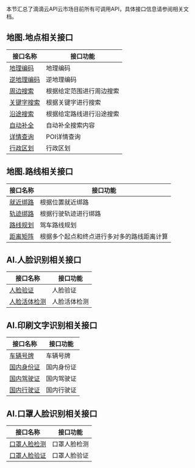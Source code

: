 本节汇总了滴滴云API云市场目前所有可调用API，具体接口信息请参阅相关文档。

## 地图.地点相关接口
|接口名称|接口功能|
|-------|-------|
| [地理编码](/static/apimarket-docs/services/地图/地点/地理编码.md) | 地理编码 |
| [逆地理编码](/static/apimarket-docs/services/地图/地点/逆地理编码.md) | 逆地理编码 |
| [周边搜索](/static/apimarket-docs/services/地图/地点/周边搜索.md) | 根据给定范围进行周边搜索|
| [关键字搜索](/static/apimarket-docs/services/地图/地点/关键字搜索.md) | 根据关键字进行搜索 |
| [沿途搜索](/static/apimarket-docs/services/地图/地点/沿途搜索.md) | 根据给定路线进行沿途搜索 |
| [自动补全](/static/apimarket-docs/services/地图/地点/自动补全.md) | 自动补全搜索内容 |
| [详情查询](/static/apimarket-docs/services/地图/地点/详情查询.md) | POI详情查询 |
| [行政区划](/static/apimarket-docs/services/地图/地点/行政区划.md) | 行政区划 |

## 地图.路线相关接口
|接口名称|接口功能|
|-------|-------|
| [就近绑路](/static/apimarket-docs/services/地图/路线/就近绑路.md) | 根据位置就近绑路 |
| [轨迹绑路](/static/apimarket-docs/services/地图/路线/轨迹绑路.md) | 根据行驶轨迹进行绑路 |
| [路线规划](/static/apimarket-docs/services/地图/路线/路线规划.md) | 驾车路线规划 |
| [距离矩阵](/static/apimarket-docs/services/地图/路线/距离矩阵.md) | 根据多个起点和终点进行多对多的路线距离计算 |

## AI.人脸识别相关接口
|接口名称|接口功能|
|-------|-------|
| [人脸验证](/static/apimarket-docs/services/AI/人脸识别/人脸验证.md) | 人脸验证 |
| [人脸活体检测](/static/apimarket-docs/services/AI/人脸识别/人脸活体检测.md) | 人脸活体检测 |

## AI.印刷文字识别相关接口
|接口名称|接口功能|
|-------|-------|
| [车辆号牌](/static/apimarket-docs/services/AI/印刷文字识别/车辆号牌.md) | 车辆号牌 |
| [国内身份证](/static/apimarket-docs/services/AI/印刷文字识别/国内身份证.md) | 国内身份证 |
| [国内驾驶证](/static/apimarket-docs/services/AI/印刷文字识别/国内驾驶证.md) | 国内驾驶证 |
| [国内行驶证](/static/apimarket-docs/services/AI/印刷文字识别/国内行驶证.md) | 国内行驶证 |

## AI.口罩人脸识别相关接口
|接口名称|接口功能|
|-------|-------|
| [口罩人脸检测](/static/apimarket-docs/services/AI/口罩人脸识别/口罩人脸检测.md) | 口罩人脸检测 |
| [口罩人脸验证](/static/apimarket-docs/services/AI/口罩人脸识别/口罩人脸验证.md) | 口罩人脸验证 |
